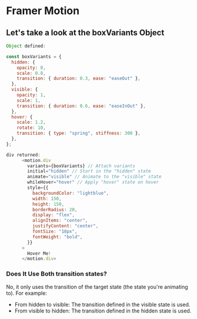 # Framer Motion

## Let's take a look at the boxVariants Object

```js
Object defined:

const boxVariants = {
  hidden: {
    opacity: 0,
    scale: 0.8,
    transition: { duration: 0.3, ease: "easeOut" },
  },
  visible: {
    opacity: 1,
    scale: 1,
    transition: { duration: 0.6, ease: "easeInOut" },
  },
  hover: {
    scale: 1.2,
    rotate: 10,
    transition: { type: "spring", stiffness: 300 },
  },
};

div returned:
      <motion.div
        variants={boxVariants} // Attach variants
        initial="hidden" // Start in the "hidden" state
        animate="visible" // Animate to the "visible" state
        whileHover="hover" // Apply "hover" state on hover
        style={{
          backgroundColor: "lightblue",
          width: 150,
          height: 150,
          borderRadius: 20,
          display: "flex",
          alignItems: "center",
          justifyContent: "center",
          fontSize: "18px",
          fontWeight: "bold",
        }}
      >
        Hover Me!
      </motion.div>
```

### Does It Use Both transition states?

No, it only uses the transition of the target state (the state you're animating to). For example:

- From hidden to visible: The transition defined in the visible state is used.
- From visible to hidden: The transition defined in the hidden state is used.
